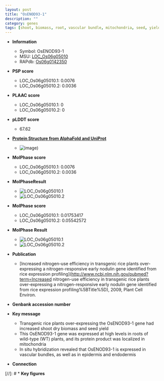 ```yaml
---
layout: post
title: "OsENOD93-1"
description: ""
category: genes
tags: [shoot, biomass, root, vascular bundle, mitochondria, seed, yield]
---
```


* **Information**  
    + Symbol: OsENOD93-1  
    + MSU: [LOC_Os06g05010](http://rice.plantbiology.msu.edu/cgi-bin/ORF_infopage.cgi?orf=LOC_Os06g05010)  
    + RAPdb: [Os06g0142350](http://rapdb.dna.affrc.go.jp/viewer/gbrowse_details/irgsp1?name=Os06g0142350)  

* **PSP score**  
    + LOC_Os06g05010.1: 0.0076 
    + LOC_Os06g05010.2: 0.0036 

* **PLAAC score**  
    + LOC_Os06g05010.1: 0 
    + LOC_Os06g05010.2: 0 

* **pLDDT score**
    + 67.62

* **[Protein Structure from AlphaFold and UniProt](https://www.uniprot.org/uniprotkb/O82787/entry#structure)**
    + ![image](https://ricepsp.github.io/images/E-O/AF-O82787-F1.png))

* **MolPhase score**
    + LOC_Os06g05010.1: 0.0076
    + LOC_Os06g05010.2: 0.0036

* **MolPhaseResult**
    + ![LOC_Os06g05010.1](https://ricepsp.github.io/pictures/LOC_Os06g/LOC_Os06g05010.1.png)
    + ![LOC_Os06g05010.2](https://ricepsp.github.io/pictures/LOC_Os06g/LOC_Os06g05010.2.png)

* **MolPhase score**
    + LOC_Os06g05010.1: 0.01753417
    + LOC_Os06g05010.2: 0.05542572

* **MolPhase Result**
    + ![LOC_Os06g05010.1](https://304243504.github.io/Pictures/LOC_Os06g/LOC_Os06g05010.1.png)
    + ![LOC_Os06g05010.2](https://304243504.github.io/Pictures/LOC_Os06g/LOC_Os06g05010.2.png)

* **Publication**  
    + [Increased nitrogen-use efficiency in transgenic rice plants over-expressing a nitrogen-responsive early nodulin gene identified from rice expression profiling](http://www.ncbi.nlm.nih.gov/pubmed?term=Increased nitrogen-use efficiency in transgenic rice plants over-expressing a nitrogen-responsive early nodulin gene identified from rice expression profiling%5BTitle%5D), 2009, Plant Cell Environ.

* **Genbank accession number**  

* **Key message**  
    + Transgenic rice plants over-expressing the OsENOD93-1 gene had increased shoot dry biomass and seed yield
    + This OsENOD93-1 gene was expressed at high levels in roots of wild-type (WT) plants, and its protein product was localized in mitochondria
    + In situ hybridization revealed that OsENOD93-1 is expressed in vascular bundles, as well as in epidermis and endodermis

* **Connection**  

[//]: # * **Key figures**  


